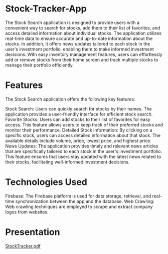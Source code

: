 # Stock-Tracker-App

The Stock Search application is designed to provide users with a convenient way to search for stocks, add them to their list of favorites, and access detailed information about individual stocks. The application utilizes real-time data to ensure accurate and up-to-date information about the stocks. In addition, it offers news updates tailored to each stock in the user's investment portfolio, enabling them to make informed investment decisions. With easy inventory management features, users can effortlessly add or remove stocks from their home screen and track multiple stocks to manage their portfolio efficiently.

# Features
The Stock Search application offers the following key features:

Stock Search: Users can quickly search for stocks by their names. The application provides a user-friendly interface for efficient stock search.
Favorite Stocks: Users can add stocks to their list of favorites for easy access. This feature allows users to keep track of their preferred stocks and monitor their performance.
Detailed Stock Information: By clicking on a specific stock, users can access detailed information about that stock. The available details include volume, price, lowest price, and highest price.
News Updates: The application provides timely and relevant news articles that are specifically tailored to each stock in the user's investment portfolio. This feature ensures that users stay updated with the latest news related to their stocks, facilitating well-informed investment decisions.

# Technologies Used
Firebase: The Firebase platform is used for data storage, retrieval, and real-time synchronization between the app and the database.
Web Crawling: Web crawling techniques are employed to scrape and extract company logos from websites.

# Presentation
[StockTracker.pdf](https://github.com/ShonKhundiashvili/Stock-Tracker-App/files/11884982/StockTracker.pdf)


